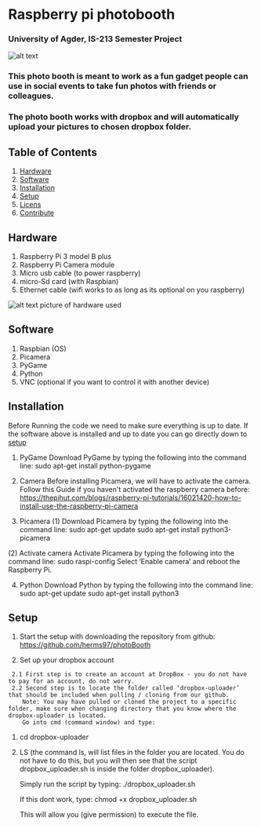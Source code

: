 # Raspberry pi photobooth 
### University of Agder, IS-213 Semester Project 



![alt text](https://i.gyazo.com/3fd2cb4127e25c7e600b90c4a1a52758.jpg)
### This photo booth is meant to work as a fun gadget people can use in social events to take fun photos with friends or colleagues.
### The photo booth works with dropbox and will automatically upload your pictures to chosen dropbox folder.


## Table of Contents

1. [Hardware](#hardware)
2. [Software](#Software)
3. [Installation](#Installation)
4. [Setup](#Setup)
5. [Licens](#Licens)
6. [Contribute](#Contribute)

## Hardware
1. Raspberry Pi 3 model B plus
2. Raspberry Pi Camera module
3. Micro usb cable (to power raspberry)
4. micro-Sd card (with Raspbian) 
5. Ethernet cable (wifi works to as long as its optional on you raspberry)

![alt text](https://i.gyazo.com/7bfbf4dce722df779b5b43597ac0ee86.jpg)
picture of hardware used

## Software
1. Raspbian (OS)
2. Picamera
3. PyGame
4. Python
5. VNC (optional if you want to control it with another device) 

## Installation
Before Running the code we need to make sure everything is up to date. If the software above is installed and up to date you can go 
directly down to [setup](setup)

1. PyGame
  Download PyGame by typing the following into the command line:
  sudo apt-get install python-pygame
  
2. Camera
  Before installing Picamera, we will have to activate the camera.
  Follow this Guide if you haven't activated the raspberry camera before: 
  https://thepihut.com/blogs/raspberry-pi-tutorials/16021420-how-to-install-use-the-raspberry-pi-camera
 
 3. Picamera 
  (1) Download Picamera by typing the following into the command line:
      sudo apt-get update
      sudo apt-get install python3-picamera


  (2) Activate camera
      Activate Picamera by typing the following into the command line:
      sudo raspi-config
      Select ‘Enable camera’ and reboot the Raspberry Pi.
      
  4. Python
    Download Python by typing the following into the command line:
    sudo apt-get update
    sudo apt-get install python3 
    
    
   ## Setup
   
   1. Start the setup with downloading the repository from github: https://github.com/herms97/photoBooth
  
   2. Set up your dropbox account
   
     2.1 First step is to create an account at DropBox - you do not have to pay for an account, do not worry. 
     2.2 Second step is to locate the folder called ‘dropbox-uploader’ that should be included when pulling / cloning from our github.
        Note: You may have pulled or cloned the project to a specific folder, make sure when changing directory that you know where the           dropbox-uploader is located.
        Go into cmd (command window) and type:
        
1. cd dropbox-uploader 
2. LS
    (the command ls, will list files in the folder you are located. You do not have to do this, but you will then see that the script         dropbox_uploader.sh is inside the folder dropbox_uploader).

    Simply run the script by typing: ./dropbox_uploader.sh
    
     If this dont work, type: chmod +x dropbox_uploader.sh
     
     This will allow you (give permission) to execute the file.


    






